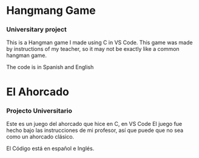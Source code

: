 # Hangmang Game
### Universitary project

This is a Hangman game I made using C in VS Code.
This game was made by instructions  of my teacher, so it may not be exactly like a common hangman game.

The code is in Spanish and English

# El Ahorcado
### Projecto Universitario

Este es un juego del ahorcado que hice en C, en VS Code
El juego fue hecho bajo las instrucciones de mi profesor, así que puede que no sea como un ahorcado clásico.

El Código está en español e Inglés.

